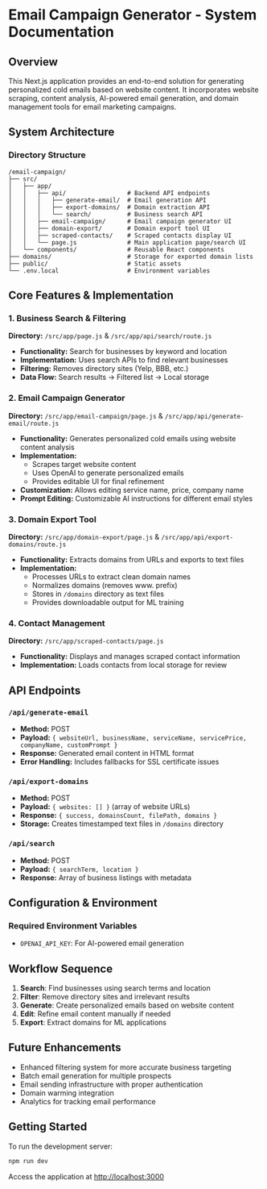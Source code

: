 # Email Campaign Generator - System Documentation

## Overview

This Next.js application provides an end-to-end solution for generating personalized cold emails based on website content. It incorporates website scraping, content analysis, AI-powered email generation, and domain management tools for email marketing campaigns.

## System Architecture

### Directory Structure

```
/email-campaign/
├── src/
│   ├── app/
│   │   ├── api/                 # Backend API endpoints
│   │   │   ├── generate-email/  # Email generation API
│   │   │   ├── export-domains/  # Domain extraction API
│   │   │   └── search/          # Business search API
│   │   ├── email-campaign/      # Email campaign generator UI
│   │   ├── domain-export/       # Domain export tool UI
│   │   ├── scraped-contacts/    # Scraped contacts display UI
│   │   └── page.js              # Main application page/search UI
│   └── components/              # Reusable React components
├── domains/                     # Storage for exported domain lists
├── public/                      # Static assets
└── .env.local                   # Environment variables
```

## Core Features & Implementation

### 1. Business Search & Filtering

**Directory:** `/src/app/page.js` & `/src/app/api/search/route.js`

- **Functionality:** Search for businesses by keyword and location
- **Implementation:** Uses search APIs to find relevant businesses
- **Filtering:** Removes directory sites (Yelp, BBB, etc.)
- **Data Flow:** Search results → Filtered list → Local storage

### 2. Email Campaign Generator

**Directory:** `/src/app/email-campaign/page.js` & `/src/app/api/generate-email/route.js`

- **Functionality:** Generates personalized cold emails using website content analysis
- **Implementation:**
  - Scrapes target website content
  - Uses OpenAI to generate personalized emails
  - Provides editable UI for final refinement
- **Customization:** Allows editing service name, price, company name
- **Prompt Editing:** Customizable AI instructions for different email styles

### 3. Domain Export Tool

**Directory:** `/src/app/domain-export/page.js` & `/src/app/api/export-domains/route.js`

- **Functionality:** Extracts domains from URLs and exports to text files
- **Implementation:**
  - Processes URLs to extract clean domain names
  - Normalizes domains (removes www. prefix)
  - Stores in `/domains` directory as text files
  - Provides downloadable output for ML training

### 4. Contact Management

**Directory:** `/src/app/scraped-contacts/page.js`

- **Functionality:** Displays and manages scraped contact information
- **Implementation:** Loads contacts from local storage for review

## API Endpoints

### `/api/generate-email`

- **Method:** POST
- **Payload:** `{ websiteUrl, businessName, serviceName, servicePrice, companyName, customPrompt }`
- **Response:** Generated email content in HTML format
- **Error Handling:** Includes fallbacks for SSL certificate issues

### `/api/export-domains`

- **Method:** POST
- **Payload:** `{ websites: [] }` (array of website URLs)
- **Response:** `{ success, domainsCount, filePath, domains }`
- **Storage:** Creates timestamped text files in `/domains` directory

### `/api/search`

- **Method:** POST
- **Payload:** `{ searchTerm, location }`
- **Response:** Array of business listings with metadata

## Configuration & Environment

### Required Environment Variables

- `OPENAI_API_KEY`: For AI-powered email generation

## Workflow Sequence

1. **Search**: Find businesses using search terms and location
2. **Filter**: Remove directory sites and irrelevant results
3. **Generate**: Create personalized emails based on website content
4. **Edit**: Refine email content manually if needed
5. **Export**: Extract domains for ML applications

## Future Enhancements

- Enhanced filtering system for more accurate business targeting
- Batch email generation for multiple prospects
- Email sending infrastructure with proper authentication
- Domain warming integration
- Analytics for tracking email performance

## Getting Started

To run the development server:

```bash
npm run dev
```

Access the application at [http://localhost:3000](http://localhost:3000)
